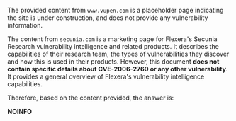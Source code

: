 The provided content from `www.vupen.com` is a placeholder page indicating the site is under construction, and does not provide any vulnerability information.

The content from `secunia.com` is a marketing page for Flexera's Secunia Research vulnerability intelligence and related products. It describes the capabilities of their research team, the types of vulnerabilities they discover and how this is used in their products. However, this document **does not contain specific details about CVE-2006-2760 or any other vulnerability**. It provides a general overview of Flexera's vulnerability intelligence capabilities.

Therefore, based on the content provided, the answer is:

**NOINFO**